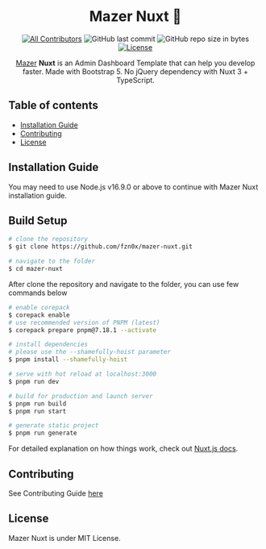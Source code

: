<div align="center">

# Mazer Nuxt 🚀

</div>

<div align="center">

[![All Contributors](https://img.shields.io/github/contributors/fzn0x/mazer-nuxt)](https://github.com/fzn0x/mazer-nuxt/graphs/contributors)
![GitHub last commit](https://img.shields.io/github/last-commit/fzn0x/mazer-nuxt.svg)
![GitHub repo size in bytes](https://img.shields.io/github/repo-size/badges/shields.svg)
[![License](https://img.shields.io/github/license/fzn0x/mazer-nuxt.svg)](LICENSE)

</div>

<p align="center">
  <a href="https://github.com/zuramai/mazer">Mazer</a> <b>Nuxt</b> is an Admin Dashboard Template that can help you develop faster. Made with Bootstrap 5. No jQuery dependency with Nuxt 3 + TypeScript.
</p>

## Table of contents

- [Installation Guide](#installation-guide)
- [Contributing](#contributing)
- [License](#license)

## Installation Guide

You may need to use Node.js v16.9.0 or above to continue with Mazer Nuxt installation guide.
## Build Setup

```bash
# clone the repository
$ git clone https://github.com/fzn0x/mazer-nuxt.git

# navigate to the folder
$ cd mazer-nuxt
```

After clone the repository and navigate to the folder, you can use few commands below

```bash
# enable corepack
$ corepack enable
# use recommended version of PNPM (latest)
$ corepack prepare pnpm@7.18.1 --activate

# install dependencies
# please use the --shamefully-hoist parameter
$ pnpm install --shamefully-hoist

# serve with hot reload at localhost:3000
$ pnpm run dev

# build for production and launch server
$ pnpm run build
$ pnpm run start

# generate static project
$ pnpm run generate
```

For detailed explanation on how things work, check out [Nuxt.js docs](https://nuxtjs.org).

## Contributing

See Contributing Guide [here](./CONTRIBUTING.md)

## License

Mazer Nuxt is under MIT License.
